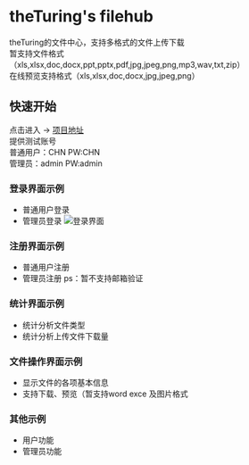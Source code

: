 # theTuring's filehub
theTuring的文件中心，支持多格式的文件上传下载</br>
暂支持文件格式（xls,xlsx,doc,docx,ppt,pptx,pdf,jpg,jpeg,png,mp3,wav,txt,zip）</br>
在线预览支持格式（xls,xlsx,doc,docx,jpg,jpeg,png）</br>
## 快速开始
点击进入 -> <a href="http://47.95.3.253:8080/">项目地址</a></br>
提供测试账号</br>
普通用户：CHN PW:CHN</br>
管理员：admin PW:admin</br>
### 登录界面示例
+ 普通用户登录
+ 管理员登录
![登录界面](https://github.com/theTuring/Truing/blob/master/%E9%A1%B9%E7%9B%AE%E6%88%AA%E5%9B%BE/login.png)
### 注册界面示例
+ 普通用户注册
+ 管理员注册
ps：暂不支持邮箱验证
### 统计界面示例
+ 统计分析文件类型
+ 统计分析上传文件下载量
### 文件操作界面示例
+ 显示文件的各项基本信息
+ 支持下载、预览（暂支持word exce 及图片格式
### 其他示例
+ 用户功能
+ 管理员功能
